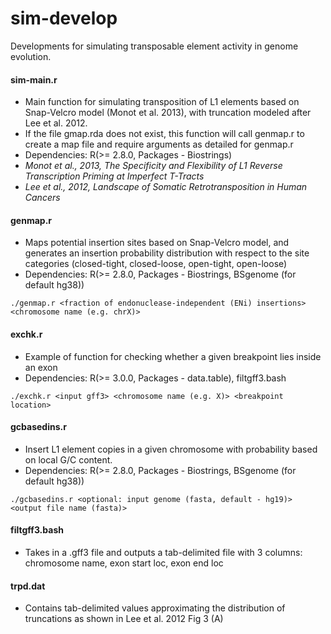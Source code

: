 # sim-develop
Developments for simulating transposable element activity in genome evolution.

#### sim-main.r
* Main function for simulating transposition of L1 elements based on Snap-Velcro model (Monot et al. 2013), with truncation modeled after Lee et al. 2012.
* If the file gmap.rda does not exist, this function will call genmap.r to create a map file and require arguments as detailed for genmap.r
* Dependencies: R(>= 2.8.0, Packages - Biostrings)
* *Monot et al., 2013, The Specificity and Flexibility of L1 Reverse Transcription Priming at Imperfect T-Tracts*
* *Lee et al., 2012, Landscape of Somatic Retrotransposition in Human Cancers*

#### genmap.r
* Maps potential insertion sites based on Snap-Velcro model, and generates an insertion probability distribution with respect to the site categories (closed-tight, closed-loose, open-tight, open-loose)
* Dependencies: R(>= 2.8.0, Packages - Biostrings, BSgenome (for default hg38))
```
./genmap.r <fraction of endonuclease-independent (ENi) insertions> <chromosome name (e.g. chrX)>
```

#### exchk.r
* Example of function for checking whether a given breakpoint lies inside an exon
* Dependencies: R(>= 3.0.0, Packages - data.table), filtgff3.bash
```
./exchk.r <input gff3> <chromosome name (e.g. X)> <breakpoint location>
```

#### gcbasedins.r
* Insert L1 element copies in a given chromosome with probability based on local G/C content.
* Dependencies: R(>= 2.8.0, Packages - Biostrings, BSgenome (for default hg38))
```
./gcbasedins.r <optional: input genome (fasta, default - hg19)> <output file name (fasta)>
```
#### filtgff3.bash
* Takes in a .gff3 file and outputs a tab-delimited file with 3 columns: chromosome name, exon start loc, exon end loc

#### trpd.dat
* Contains tab-delimited values approximating the distribution of truncations as shown in Lee et al. 2012 Fig 3 (A)

